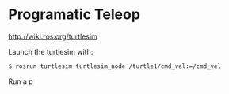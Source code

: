 # Programatic Teleop

http://wiki.ros.org/turtlesim

Launch the turtlesim with:
```bash
$ rosrun turtlesim turtlesim_node /turtle1/cmd_vel:=/cmd_vel
```

Run a p
